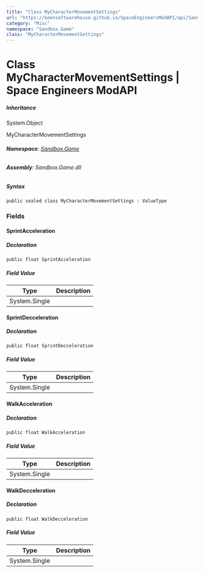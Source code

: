 ```yaml
---
title: "Class MyCharacterMovementSettings"
url: "https://keensoftwarehouse.github.io/SpaceEngineersModAPI/api/Sandbox.Game.MyCharacterMovementSettings.html"
category: "Misc"
namespace: "Sandbox.Game"
class: "MyCharacterMovementSettings"
---
```


# Class MyCharacterMovementSettings | Space Engineers ModAPI

##### Inheritance

System.Object

MyCharacterMovementSettings

###### **Namespace**: [Sandbox.Game](https://keensoftwarehouse.github.io/SpaceEngineersModAPI/api/Sandbox.Game.html)

###### **Assembly**: Sandbox.Game.dll

##### Syntax

```
public sealed class MyCharacterMovementSettings : ValueType
```

### Fields

#### SprintAcceleration

##### Declaration

```
public float SprintAcceleration
```

##### Field Value

| Type | Description |
| --- | --- |
| System.Single |     |

#### SprintDecceleration

##### Declaration

```
public float SprintDecceleration
```

##### Field Value

| Type | Description |
| --- | --- |
| System.Single |     |

#### WalkAcceleration

##### Declaration

```
public float WalkAcceleration
```

##### Field Value

| Type | Description |
| --- | --- |
| System.Single |     |

#### WalkDecceleration

##### Declaration

```
public float WalkDecceleration
```

##### Field Value

| Type | Description |
| --- | --- |
| System.Single |     |